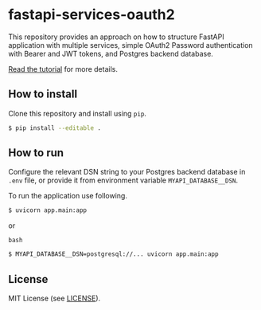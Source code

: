 # fastapi-services-oauth2

This repository provides an approach on how to structure FastAPI application with 
multiple services, simple OAuth2 Password authentication with Bearer and JWT tokens, 
and Postgres backend database.

[Read the tutorial][1] for more details.

[1]: https://viktorsapozhok.github.io/fastapi-oauth2-postgres/ "Structuring FastAPI app with multiple services"

## How to install

Clone this repository and install using `pip`.

```bash
$ pip install --editable .
```

## How to run

Configure the relevant DSN string to your Postgres backend database in `.env` file, 
or provide it from environment variable `MYAPI_DATABASE__DSN`.

To run the application use following.

```bash
$ uvicorn app.main:app
```

or 

```bash```

```bash
$ MYAPI_DATABASE__DSN=postgresql://... uvicorn app.main:app
```

## License

MIT License (see [LICENSE](LICENSE)).